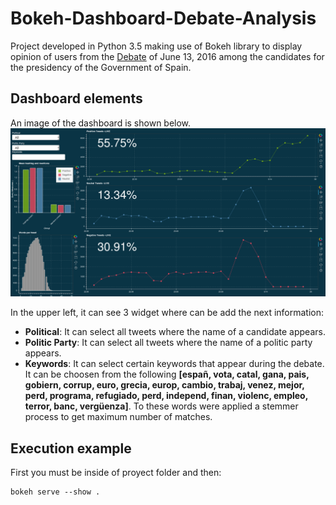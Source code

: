 # Bokeh-Dashboard-Debate-Analysis
Project developed in Python 3.5 making use of Bokeh library to display opinion of users from the [Debate](http://www.lavanguardia.com/politica/elecciones/20160613/402479864119/en-directo-13j-debate-a-cuatro.html) of June 13, 2016 among the candidates for the presidency of the Government of Spain.

## Dashboard elements
An image of the dashboard is shown below.
![Alt text](https://github.com/ARomoH/Bokeh-Dashboard-Debate-Analysis/blob/master/Images/dashboard_image.png)

In the upper left, it can see 3 widget where can be add the next information:
- **Political**: It can select all tweets where the name of a candidate appears.
- **Politic Party**: It can select all tweets where the name of a politic party appears.
- **Keywords**: It can select certain keywords that appear during the debate. It can be choosen from the following **[españ, vota, catal, gana, pais, gobiern, corrup, euro, grecia, europ, cambio, trabaj, venez, mejor, perd, programa, refugiado, perd, independ, finan, violenc, empleo, terror, banc, vergüenza]**. To these words were applied a stemmer process to get maximum number of matches.

## Execution example
First you must be inside of proyect folder and then:
```
bokeh serve --show .
```

